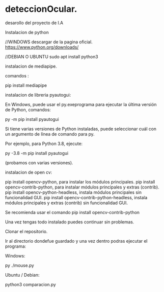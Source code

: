# deteccionOcular.
desarollo del proyecto de I.A


Instalacion de python 

//WINDOWS
descargar de la pagina oficial.
https://www.python.org/downloads/

//DEBIAN O UBUNTU
sudo apt install python3

instalacion de mediapipe.

comandos : 

pip install mediapipe

instalacion de libreria  pyautogui:

En Windows, puede usar el py.exeprograma para ejecutar la última versión de Python,
comandos: 

py -m pip install pyautogui


Si tiene varias versiones de Python instaladas, puede seleccionar cuál con un argumento de línea de comando para py. 

Por ejemplo, para Python 3.8, ejecute:

py -3.8 -m pip install pyautogui

(probamos con varias versiones).


instalacion de open cv:

pip install opencv-python, para instalar los módulos principales.
pip install opencv-contrib-python, para instalar módulos principales y extras (contrib).
pip install opencv-python-headless, instala módulos principales sin funcionalidad GUI.
pip install opencv-contrib-python-headless, instala módulos principales y extras (contrib) sin funcionalidad GUI.

Se recomienda usar el comando pip install opencv-contrib-python


Una vez tengas todo instalado puedes continuar sin problemas.

Clonar el repositorio.

Ir al directorio dondefue guardado y una vez dentro podras ejecutar el programa:

Windows:

py ./mouse.py

Ubuntu / Debian:

python3 comparacion.py








